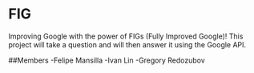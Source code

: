 # FIG
Improving Google with the power of FIGs (Fully Improved Google)!
This project will take a question and will then answer it using the Google API.

##Members
-Felipe Mansilla 
-Ivan Lin 
-Gregory Redozubov
